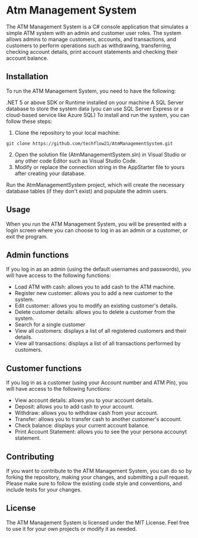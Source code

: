 # Atm Management System
The ATM Management System is a C# console application that simulates a simple ATM system with an admin and customer user roles. The system allows admins to manage customers, accounts, and transactions, and customers to perform operations such as withdrawing, transferring, checking account details, print account statements and checking their account balance.

## Installation
To run the ATM Management System, you need to have the following:

.NET 5 or above SDK or Runtime installed on your machine
A SQL Server database to store the system data (you can use SQL Server Express or a cloud-based service like Azure SQL)
To install and run the system, you can follow these steps:
1. Clone the repository to your local machine:

```
git clone https://github.com/techflow21/AtmManagementSystem.git
```
2. Open the solution file (AtmManagementSystem.sln) in Visual Studio or any other code Editor such as Visual Studio Code.
3. Modify or replace the connection string in the AppStarter file to yours after creating your database.

Run the AtmManagementSystem project, which will create the necessary database tables (if they don't exist) and populate the admin users.

## Usage
When you run the ATM Management System, you will be presented with a login screen where you can choose to log in as an admin or a customer, or exit the program.

## Admin functions
If you log in as an admin (using the default usernames and passwords), you will have access to the following functions:
- Load ATM with cash: allows you to add cash to the ATM machine.
- Register new customer: allows you to add a new customer to the system.
- Edit customer: allows you to modify an existing customer's details.
- Delete customer details: allows you to delete a customer from the system.
- Search for a single customer
- View all customers: displays a list of all registered customers and their details.
- View all transactions: displays a list of all transactions performed by customers.

## Customer functions
If you log in as a customer (using your Account number and ATM Pin), you will have access to the following functions:
- View account details: allows you to your account details.
- Deposit: allows you to add cash to your account.
- Withdraw: allows you to withdraw cash from your account.
- Transfer: allows you to transfer cash to another customer's account.
- Check balance: displays your current account balance.
- Print Account Statement: allows you to see the your persona accounyt statement.

## Contributing
If you want to contribute to the ATM Management System, you can do so by forking the repository, making your changes, and submitting a pull request. Please make sure to follow the existing code style and conventions, and include tests for your changes.

## License
The ATM Management System is licensed under the MIT License. Feel free to use it for your own projects or modify it as needed.
